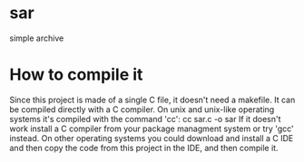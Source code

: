 # sar
simple archive
# How to compile it
Since this project is made of a single C file, it doesn't need a makefile.
It can be compiled directly with a C compiler.
On unix and unix-like operating systems it's compiled with the command 'cc':
cc sar.c -o sar
If it doesn't work install a C compiler from your package managment system or try 'gcc' instead.
On other operating systems you could download and install a C IDE and then copy the code from this project in the IDE, and then compile it.
